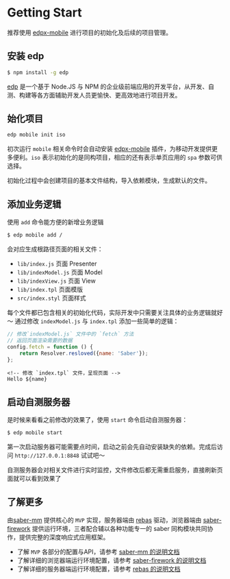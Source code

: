 Getting Start
===

推荐使用 [edpx-mobile](https://github.com/ecomfe/edpx-mobile) 进行项目的初始化及后续的项目管理。

## 安装 edp 

```sh
$ npm install -g edp
```

[edp](https://github.com/ecomfe/edp) 是一个基于 Node.JS 与 NPM 的企业级前端应用的开发平台，从开发、自测、构建等各方面辅助开发人员更愉快、更高效地进行项目开发。

## 始化项目

```sh
edp mobile init iso
```

初次运行 `mobile` 相关命令时会自动安装 [edpx-mobile](https://github.com/ecomfe/edpx-mobile) 插件，为移动开发提供更多便利。`iso` 表示初始化的是同构项目，相应的还有表示单页应用的 `spa` 参数可供选择。

初始化过程中会创建项目的基本文件结构，导入依赖模块，生成默认的文件。

## 添加业务逻辑

使用 `add` 命令能方便的新增业务逻辑

```sh
$ edp mobile add /
```

会对应生成根路径页面的相关文件：

* `lib/index.js` 页面 Presenter
* `lib/indexModel.js` 页面 Model
* `lib/indexView.js` 页面 View
* `lib/index.tpl` 页面模版
* `src/index.styl` 页面样式

每个文件都已包含相关的初始化代码，实际开发中只需要关注具体的业务逻辑就好～ 通过修改 `indexModel.js` 与 `index.tpl` 添加一些简单的逻辑：

```js
// 修改`indexModel.js` 文件中的 `fetch` 方法
// 返回页面渲染需要的数据
config.fetch = function () {
    return Resolver.resloved({name: 'Saber'});
};
```

```
<!-- 修改 `index.tpl` 文件，呈现页面 -->
Hello ${name}
```

## 启动自测服务器

是时候来看看之前修改的效果了，使用 `start` 命令启动自测服务器：

```sh
$ edp mobile start
```

第一次启动服务器可能需要点时间，启动之前会先自动安装缺失的依赖。完成后访问 `http://127.0.0.1:8848` 试试吧～

自测服务器会对相关文件进行实时监控，文件修改后都无需重启服务，直接刷新页面就可以看到效果了

## 了解更多

由[saber-mm](https://github.com/ecomfe/saber-mm) 提供核心的 `MVP` 实现，服务器端由 [rebas](https://github.com/ecomfe/rebas) 驱动，浏览器端由 [saber-firework](https://github.com/ecomfe/saber-firework) 提供运行环境，三者配合辅以各种功能专一的 saber 同构模块共同协作，提供完整的深度响应式应用框架。

* 了解 `MVP` 各部分的配置与API，请参考 [saber-mm 的说明文档](https://github.com/ecomfe/saber-mm#classes)
* 了解详细的浏览器端运行环境配置，请参考 [saber-firework 的说明文档](https://github.com/ecomfe/saber-firework#api)
* 了解详细的服务器端运行环境配置，请参考 [rebas 的说明文档](https://github.com/ecomfe/rebas#api)
